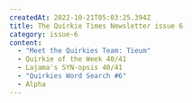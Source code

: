 ```yaml
---
createdAt: 2022-10-21T05:03:25.394Z
title: The Quirkie Times Newsletter issue 6
category: issue-6
content:
  - "Meet the Quirkies Team: Tieum"
  - Quirkie of the Week 40/41
  - Lajama's SYN-opsis 40/41
  - "Quirkies Word Search #6"
  - Alpha
---
```

